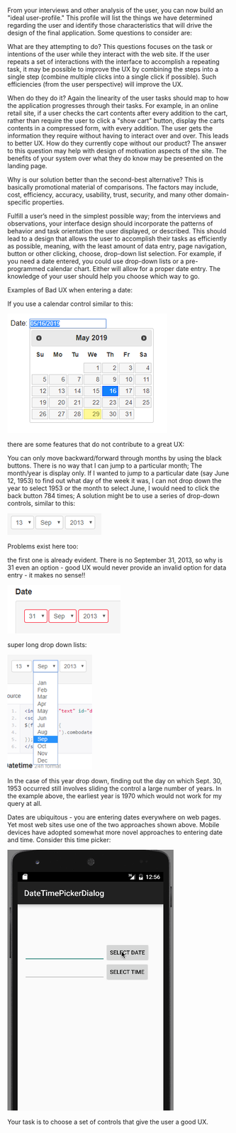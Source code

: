 From your interviews and other analysis of the user, you can now build an "ideal user-profile." This profile will list the things we have determined regarding the user and identify those characteristics that will drive the design of the final application. Some questions to consider are:

What are they attempting to do? This questions focuses on the task or intentions of the user while they interact with the web site. If the user repeats a set of interactions with the interface to accomplish a repeating task, it may be possible to improve the UX by combining the steps into a single step (combine multiple clicks into a single click if possible). Such efficiencies (from the user perspective) will improve the UX.

When do they do it? Again the linearity of the user tasks should map to how the application progresses through their tasks. For example, in an online retail site, if a user checks the cart contents after every addition to the cart, rather than require the user to click a "show cart" button, display the carts contents in a compressed form, with every addition. The user gets the information they require without having to interact over and over. This leads to better UX.
How do they currently cope without our product? The answer to this question may help with design of motivation aspects of the site. The benefits of your system over what they do know may be presented on the landing page.

Why is our solution better than the second-best alternative? This is basically promotional material of comparisons. The factors may include, cost, efficiency, accuracy, usability, trust, security, and many other domain-specific properties.

Fulfill a user’s need in the simplest possible way; from the interviews and observations, your interface design should incorporate the patterns of behavior and task orientation the user displayed, or described. This should lead to a design that allows the user to accomplish their tasks as efficiently as possible, meaning, with the least amount of data entry, page navigation, button or other clicking, choose, drop-down list selection. For example, if you need a date entered, you could use drop-down lists or a pre-programmed calendar chart. Either will allow for a proper date entry. The knowledge of your user should help you choose which way to go.

Examples of Bad UX when entering a date:

If you use a calendar control similar to this:

![image](fig/1.4.1.png)

there are some features that do not contribute to a great UX:

You can only move backward/forward through months by using the black buttons. There is no way that I can jump to a particular month;
The month/year is display only. If I wanted to jump to a particular date (say June 12, 1953) to find out what day of the week it was, I can not drop down the year to select 1953 or the month to select June, I would need to click the back button 784 times;
A solution might be to use a series of drop-down controls, similar to this:

![image](fig/1.4.2.png)

Problems exist here too:

the first one is already evident. There is no September 31, 2013, so why is 31 even an option - good UX would never provide an invalid option for data entry - it makes no sense!!

![image](fig/1.4.3.png)

super long drop down lists:

![image](fig/1.4.4.png)

In the case of this year drop down, finding out the day on which Sept. 30, 1953 occurred still involves sliding the control a large number of years. In the example above, the earliest year is 1970 which would not work for my query at all.

Dates are ubiquitous - you are entering dates everywhere on web pages. Yet most web sites use one of the two approaches shown above. Mobile devices have adopted somewhat more novel approaches to entering date and time. Consider this time picker:

![image](fig/1.4.5.gif)

Your task is to choose a set of controls that give the user a good UX.
